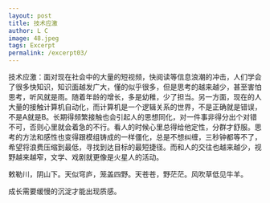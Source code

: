 ```yaml
---
layout: post
title: 技术应激
author: L C
image: 48.jpeg
tags: Excerpt
permalink: /excerpt03/
---
```

<iframe src="/vedio/清平乐.mp3" autostart="false" loop="true" style="display:none"></iframe>  
技术应激：面对现在社会中的大量的短视频，快阅读等信息浪潮的冲击，人们学会了很多快知识，知识面越发广大，懂的似乎很多，但是思考的越来越少，甚至害怕思考，听风就是雨。随着年龄的增长，多是幼稚，少了担当。另一方面，现在的人大量的接触计算机自动化，而计算机是一个逻辑关系的世界，不是正确就是错误，不是A就是B。长期得频繁接触也会引起人的思想同化，对一件事非得分出个对错不可，否则心里就会着急的不行。看人的时候心里总得给他定性，分群才舒服。思考的方法和感性也变得跟模组铸成的一样僵化，总是不想纠缠，三秒钟都等不了，希望将浪费压缩到最低，寻找到达目标的最短捷径。而和人的交往也越来越少，视野越来越窄，文学、戏剧就更像是火星人的活动。  

敕勒川，阴山下。天似穹庐，笼盖四野。天苍苍，野茫茫。风吹草低见牛羊。  

成长需要缓慢的沉淀才能出现质感。

